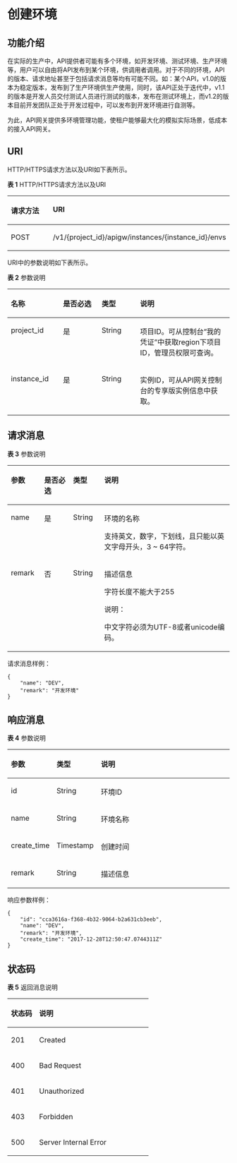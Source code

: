 # 创建环境<a name="apig-phapi-180713052"></a>

## 功能介绍<a name="section55469153"></a>

在实际的生产中，API提供者可能有多个环境，如开发环境、测试环境、生产环境等，用户可以自由将API发布到某个环境，供调用者调用。对于不同的环境，API的版本、请求地址甚至于包括请求消息等均有可能不同。如：某个API，v1.0的版本为稳定版本，发布到了生产环境供生产使用，同时，该API正处于迭代中，v1.1的版本是开发人员交付测试人员进行测试的版本，发布在测试环境上，而v1.2的版本目前开发团队正处于开发过程中，可以发布到开发环境进行自测等。

为此，API网关提供多环境管理功能，使租户能够最大化的模拟实际场景，低成本的接入API网关。

## URI<a name="section29460329"></a>

HTTP/HTTPS请求方法以及URI如下表所示。

**表 1**  HTTP/HTTPS请求方法以及URI

<a name="table9532032"></a>
<table><thead align="left"><tr id="row526639"><th class="cellrowborder" valign="top" width="20%" id="mcps1.2.3.1.1"><p id="p42657813"><a name="p42657813"></a><a name="p42657813"></a>请求方法</p>
</th>
<th class="cellrowborder" valign="top" width="80%" id="mcps1.2.3.1.2"><p id="p32730835"><a name="p32730835"></a><a name="p32730835"></a>URI</p>
</th>
</tr>
</thead>
<tbody><tr id="row33952018"><td class="cellrowborder" valign="top" width="20%" headers="mcps1.2.3.1.1 "><p id="p65758970"><a name="p65758970"></a><a name="p65758970"></a>POST</p>
</td>
<td class="cellrowborder" valign="top" width="80%" headers="mcps1.2.3.1.2 "><p id="p24876338"><a name="p24876338"></a><a name="p24876338"></a>/v1/{project_id}/apigw/instances/{instance_id}/envs</p>
</td>
</tr>
</tbody>
</table>

URI中的参数说明如下表所示。

**表 2**  参数说明

<a name="table38510415"></a>
<table><thead align="left"><tr id="row62423067"><th class="cellrowborder" valign="top" width="23.46765323467653%" id="mcps1.2.5.1.1"><p id="p23103637"><a name="p23103637"></a><a name="p23103637"></a>名称</p>
</th>
<th class="cellrowborder" valign="top" width="17.348265173482652%" id="mcps1.2.5.1.2"><p id="p59455291"><a name="p59455291"></a><a name="p59455291"></a>是否必选</p>
</th>
<th class="cellrowborder" valign="top" width="17.348265173482652%" id="mcps1.2.5.1.3"><p id="p51149303"><a name="p51149303"></a><a name="p51149303"></a>类型</p>
</th>
<th class="cellrowborder" valign="top" width="41.835816418358164%" id="mcps1.2.5.1.4"><p id="p49452846"><a name="p49452846"></a><a name="p49452846"></a>说明</p>
</th>
</tr>
</thead>
<tbody><tr id="row46257610"><td class="cellrowborder" valign="top" width="23.46765323467653%" headers="mcps1.2.5.1.1 "><p id="p55878963"><a name="p55878963"></a><a name="p55878963"></a>project_id</p>
</td>
<td class="cellrowborder" valign="top" width="17.348265173482652%" headers="mcps1.2.5.1.2 "><p id="p29902160"><a name="p29902160"></a><a name="p29902160"></a>是</p>
</td>
<td class="cellrowborder" valign="top" width="17.348265173482652%" headers="mcps1.2.5.1.3 "><p id="p6155914"><a name="p6155914"></a><a name="p6155914"></a>String</p>
</td>
<td class="cellrowborder" valign="top" width="41.835816418358164%" headers="mcps1.2.5.1.4 "><p id="p28867016"><a name="p28867016"></a><a name="p28867016"></a>项目ID。可从控制台“我的凭证”中获取region下项目ID，管理员权限可查询。</p>
</td>
</tr>
<tr id="row7809161535314"><td class="cellrowborder" valign="top" width="23.46765323467653%" headers="mcps1.2.5.1.1 "><p id="p1780913159538"><a name="p1780913159538"></a><a name="p1780913159538"></a>instance_id</p>
</td>
<td class="cellrowborder" valign="top" width="17.348265173482652%" headers="mcps1.2.5.1.2 "><p id="p9809215115310"><a name="p9809215115310"></a><a name="p9809215115310"></a>是</p>
</td>
<td class="cellrowborder" valign="top" width="17.348265173482652%" headers="mcps1.2.5.1.3 "><p id="p1280914152538"><a name="p1280914152538"></a><a name="p1280914152538"></a>String</p>
</td>
<td class="cellrowborder" valign="top" width="41.835816418358164%" headers="mcps1.2.5.1.4 "><p id="p1880914157537"><a name="p1880914157537"></a><a name="p1880914157537"></a>实例ID，可从API网关控制台的专享版实例信息中获取。</p>
</td>
</tr>
</tbody>
</table>

## 请求消息<a name="section63816370"></a>

**表 3**  参数说明

<a name="table1717474"></a>
<table><thead align="left"><tr id="row29542137"><th class="cellrowborder" valign="top" width="15%" id="mcps1.2.5.1.1"><p id="p44102876"><a name="p44102876"></a><a name="p44102876"></a>参数</p>
</th>
<th class="cellrowborder" valign="top" width="13%" id="mcps1.2.5.1.2"><p id="p15563175"><a name="p15563175"></a><a name="p15563175"></a>是否必选</p>
</th>
<th class="cellrowborder" valign="top" width="14.000000000000002%" id="mcps1.2.5.1.3"><p id="p52657667"><a name="p52657667"></a><a name="p52657667"></a>类型</p>
</th>
<th class="cellrowborder" valign="top" width="57.99999999999999%" id="mcps1.2.5.1.4"><p id="p37412631"><a name="p37412631"></a><a name="p37412631"></a>说明</p>
</th>
</tr>
</thead>
<tbody><tr id="row10524300"><td class="cellrowborder" valign="top" width="15%" headers="mcps1.2.5.1.1 "><p id="p47161994"><a name="p47161994"></a><a name="p47161994"></a>name</p>
</td>
<td class="cellrowborder" valign="top" width="13%" headers="mcps1.2.5.1.2 "><p id="p62025144"><a name="p62025144"></a><a name="p62025144"></a>是</p>
</td>
<td class="cellrowborder" valign="top" width="14.000000000000002%" headers="mcps1.2.5.1.3 "><p id="p57980734"><a name="p57980734"></a><a name="p57980734"></a>String</p>
</td>
<td class="cellrowborder" valign="top" width="57.99999999999999%" headers="mcps1.2.5.1.4 "><p id="p65927877"><a name="p65927877"></a><a name="p65927877"></a>环境的名称</p>
<p id="p11475995"><a name="p11475995"></a><a name="p11475995"></a>支持英文，数字，下划线，且只能以英文字母开头，3 ~ 64字符。</p>
</td>
</tr>
<tr id="row49845607"><td class="cellrowborder" valign="top" width="15%" headers="mcps1.2.5.1.1 "><p id="p10962361"><a name="p10962361"></a><a name="p10962361"></a>remark</p>
</td>
<td class="cellrowborder" valign="top" width="13%" headers="mcps1.2.5.1.2 "><p id="p15536035"><a name="p15536035"></a><a name="p15536035"></a>否</p>
</td>
<td class="cellrowborder" valign="top" width="14.000000000000002%" headers="mcps1.2.5.1.3 "><p id="p50459342"><a name="p50459342"></a><a name="p50459342"></a>String</p>
</td>
<td class="cellrowborder" valign="top" width="57.99999999999999%" headers="mcps1.2.5.1.4 "><p id="p60674914"><a name="p60674914"></a><a name="p60674914"></a>描述信息</p>
<p id="p7270965"><a name="p7270965"></a><a name="p7270965"></a>字符长度不能大于255</p>
<div class="note" id="note20200152985412"><a name="note20200152985412"></a><a name="note20200152985412"></a><span class="notetitle"> 说明： </span><div class="notebody"><p id="p15200162915544"><a name="p15200162915544"></a><a name="p15200162915544"></a>中文字符必须为UTF-8或者unicode编码。</p>
</div></div>
</td>
</tr>
</tbody>
</table>

请求消息样例：

```
{
	"name": "DEV",
	"remark": "开发环境"
}
```

## 响应消息<a name="section1743476"></a>

**表 4**  参数说明

<a name="table5508329"></a>
<table><thead align="left"><tr id="row35969539"><th class="cellrowborder" valign="top" width="20%" id="mcps1.2.4.1.1"><p id="p27851519"><a name="p27851519"></a><a name="p27851519"></a>参数</p>
</th>
<th class="cellrowborder" valign="top" width="20%" id="mcps1.2.4.1.2"><p id="p41380592"><a name="p41380592"></a><a name="p41380592"></a>类型</p>
</th>
<th class="cellrowborder" valign="top" width="60%" id="mcps1.2.4.1.3"><p id="p63493694"><a name="p63493694"></a><a name="p63493694"></a>说明</p>
</th>
</tr>
</thead>
<tbody><tr id="row42715600"><td class="cellrowborder" valign="top" width="20%" headers="mcps1.2.4.1.1 "><p id="p37411599"><a name="p37411599"></a><a name="p37411599"></a>id</p>
</td>
<td class="cellrowborder" valign="top" width="20%" headers="mcps1.2.4.1.2 "><p id="p10440674"><a name="p10440674"></a><a name="p10440674"></a>String</p>
</td>
<td class="cellrowborder" valign="top" width="60%" headers="mcps1.2.4.1.3 "><p id="p40388274"><a name="p40388274"></a><a name="p40388274"></a>环境ID</p>
</td>
</tr>
<tr id="row27950148"><td class="cellrowborder" valign="top" width="20%" headers="mcps1.2.4.1.1 "><p id="p49369497"><a name="p49369497"></a><a name="p49369497"></a>name</p>
</td>
<td class="cellrowborder" valign="top" width="20%" headers="mcps1.2.4.1.2 "><p id="p39506335"><a name="p39506335"></a><a name="p39506335"></a>String</p>
</td>
<td class="cellrowborder" valign="top" width="60%" headers="mcps1.2.4.1.3 "><p id="p45896573"><a name="p45896573"></a><a name="p45896573"></a>环境名称</p>
</td>
</tr>
<tr id="row10415981"><td class="cellrowborder" valign="top" width="20%" headers="mcps1.2.4.1.1 "><p id="p38388164"><a name="p38388164"></a><a name="p38388164"></a>create_time</p>
</td>
<td class="cellrowborder" valign="top" width="20%" headers="mcps1.2.4.1.2 "><p id="p22433542"><a name="p22433542"></a><a name="p22433542"></a>Timestamp</p>
</td>
<td class="cellrowborder" valign="top" width="60%" headers="mcps1.2.4.1.3 "><p id="p5177629"><a name="p5177629"></a><a name="p5177629"></a>创建时间</p>
</td>
</tr>
<tr id="row46598668"><td class="cellrowborder" valign="top" width="20%" headers="mcps1.2.4.1.1 "><p id="p16395773"><a name="p16395773"></a><a name="p16395773"></a>remark</p>
</td>
<td class="cellrowborder" valign="top" width="20%" headers="mcps1.2.4.1.2 "><p id="p52989238"><a name="p52989238"></a><a name="p52989238"></a>String</p>
</td>
<td class="cellrowborder" valign="top" width="60%" headers="mcps1.2.4.1.3 "><p id="p64269920"><a name="p64269920"></a><a name="p64269920"></a>描述信息</p>
</td>
</tr>
</tbody>
</table>

响应参数样例：

```
{
	"id": "cca3616a-f368-4b32-9064-b2a631cb3eeb",
	"name": "DEV",
	"remark": "开发环境",
	"create_time": "2017-12-28T12:50:47.0744311Z"
}
```

## 状态码<a name="section37476421"></a>

**表 5**  返回消息说明

<a name="table62896751"></a>
<table><thead align="left"><tr id="row51515956"><th class="cellrowborder" valign="top" width="20%" id="mcps1.2.3.1.1"><p id="p12042908"><a name="p12042908"></a><a name="p12042908"></a>状态码</p>
</th>
<th class="cellrowborder" valign="top" width="80%" id="mcps1.2.3.1.2"><p id="p35951505"><a name="p35951505"></a><a name="p35951505"></a>说明</p>
</th>
</tr>
</thead>
<tbody><tr id="row26390778"><td class="cellrowborder" valign="top" width="20%" headers="mcps1.2.3.1.1 "><p id="p57278272"><a name="p57278272"></a><a name="p57278272"></a>201</p>
</td>
<td class="cellrowborder" valign="top" width="80%" headers="mcps1.2.3.1.2 "><p id="p9028426"><a name="p9028426"></a><a name="p9028426"></a>Created</p>
</td>
</tr>
<tr id="row14146972"><td class="cellrowborder" valign="top" width="20%" headers="mcps1.2.3.1.1 "><p id="p5054088"><a name="p5054088"></a><a name="p5054088"></a>400</p>
</td>
<td class="cellrowborder" valign="top" width="80%" headers="mcps1.2.3.1.2 "><p id="p14836248203011"><a name="p14836248203011"></a><a name="p14836248203011"></a>Bad Request</p>
</td>
</tr>
<tr id="row60551827"><td class="cellrowborder" valign="top" width="20%" headers="mcps1.2.3.1.1 "><p id="p5750975"><a name="p5750975"></a><a name="p5750975"></a>401</p>
</td>
<td class="cellrowborder" valign="top" width="80%" headers="mcps1.2.3.1.2 "><p id="p63175864"><a name="p63175864"></a><a name="p63175864"></a>Unauthorized</p>
</td>
</tr>
<tr id="row192278368305"><td class="cellrowborder" valign="top" width="20%" headers="mcps1.2.3.1.1 "><p id="p202279369300"><a name="p202279369300"></a><a name="p202279369300"></a>403</p>
</td>
<td class="cellrowborder" valign="top" width="80%" headers="mcps1.2.3.1.2 "><p id="p1222717361307"><a name="p1222717361307"></a><a name="p1222717361307"></a>Forbidden</p>
</td>
</tr>
<tr id="row31711869"><td class="cellrowborder" valign="top" width="20%" headers="mcps1.2.3.1.1 "><p id="p18524563"><a name="p18524563"></a><a name="p18524563"></a>500</p>
</td>
<td class="cellrowborder" valign="top" width="80%" headers="mcps1.2.3.1.2 "><p id="p14947689"><a name="p14947689"></a><a name="p14947689"></a>Server Internal Error</p>
</td>
</tr>
</tbody>
</table>

